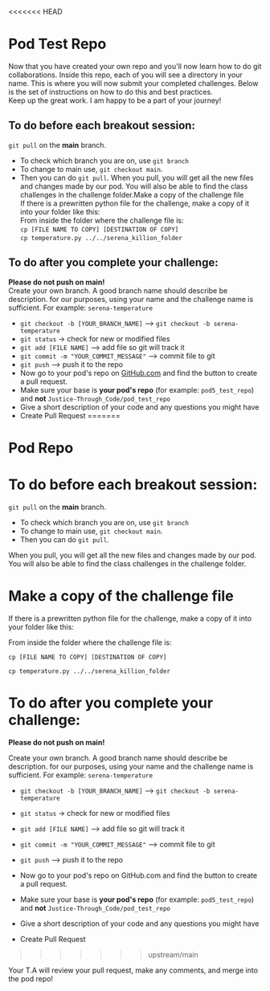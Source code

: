 <<<<<<< HEAD
# Pod Test Repo

Now that you have created your own repo and you'll now learn how to do git collaborations. Inside this repo, each of you will see a directory in your name. This is where you will now submit your completed challenges. Below is the set of instructions on how to do this and best practices.  
Keep up the great work. I am happy to be a part of your journey!

## To do before each breakout session:

`git pull`  on the  **main**  branch.  

-   To check which branch you are on, use  `git branch`
-   To change to main use,  `git checkout main`.
-   Then you can do  `git pull`.
When you pull, you will get all the new files and changes made by our pod. You will also be able to find the class challenges in the challenge folder.Make a copy of the challenge file  
If there is a prewritten python file for the challenge, make a copy of it into your folder like this:  
From inside the folder where the challenge file is:  
`cp [FILE NAME TO COPY] [DESTINATION OF COPY]`  
`cp temperature.py ../../serena_killion_folder`

## To do after you complete your challenge:

**Please do not push on main!**  
Create your own branch. A good branch name should describe be description. for our purposes, using your name and the challenge name is sufficient. For example:  `serena-temperature`  

-   `git checkout -b [YOUR_BRANCH_NAME]`  -->  `git checkout -b serena-temperature`
-   `git status`  -> check for new or modified files
-   `git add [FILE NAME]`  --> add file so git will track it
-   `git commit -m "YOUR_COMMIT_MESSAGE"`  --> commit file to git
-   `git push`  --> push it to the repo
-   Now go to your pod's repo on  [GitHub.com](http://github.com/)  and find the button to create a pull request.
-   Make sure your base is  **your pod's repo**  (for example:  `pod5_test_repo`) and  **not**  `Justice-Through_Code/pod_test_repo`
-   Give a short description of your code and any questions you might have
-   Create Pull Request
=======
# Pod Repo

# To do before each breakout session:

`git pull` on the **main** branch.
- To check which branch you are on, use `git branch`
- To change to main use, `git checkout main`.
- Then you can do `git pull`.

When you pull, you will get all the new files and changes made by our pod.
You will also be able to find the class challenges in the challenge folder.

# Make a copy of the challenge file

If there is a prewritten python file for the challenge, make a copy of it into your folder like this:

From inside the folder where the challenge file is:

`cp [FILE NAME TO COPY] [DESTINATION OF COPY]`

`cp temperature.py ../../serena_killion_folder`


# To do after you complete your challenge:

**Please do not push on main!**

Create your own branch. A good branch name should describe be description.
for our purposes, using your name and the challenge name is sufficient.
For example: `serena-temperature`

- `git checkout -b [YOUR_BRANCH_NAME]` --> `git checkout -b serena-temperature`

- `git status` -> check for new or modified files
- `git add [FILE NAME]` --> add file so git will track it
- `git commit -m "YOUR_COMMIT_MESSAGE"` --> commit file to git
- `git push` --> push it to the repo

- Now go to your pod's repo on GitHub.com and find the button to create a pull request.
- Make sure your base is **your pod's repo** (for example: `pod5_test_repo`) and **not** `Justice-Through_Code/pod_test_repo`
- Give a short description of your code and any questions you might have
- Create Pull Request
>>>>>>> upstream/main

Your T.A will review your pull request, make any comments, and merge into the pod repo!
